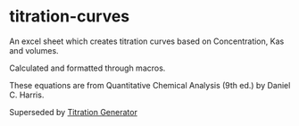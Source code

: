 # titration-curves
An excel sheet which creates titration curves based on Concentration, Kas and volumes.

Calculated and formatted through macros.

These equations are from Quantitative Chemical Analysis (9th ed.) by Daniel C. Harris.

Superseded by [Titration Generator](https://github.com/jkelowitt/titration-generator)
